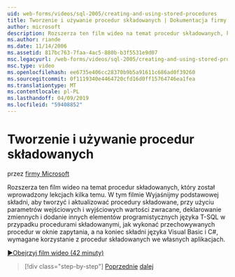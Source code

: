 ```yaml
---
uid: web-forms/videos/sql-2005/creating-and-using-stored-procedures
title: Tworzenie i używanie procedur składowanych | Dokumentacja firmy Microsoft
author: microsoft
description: Rozszerza ten film wideo na temat procedur składowanych, który został wprowadzony lekcjach kilka temu. W tym filmie pokazano Wyjaśnijmy podstawowa składnia do tworzenia i aktualizowania...
ms.author: riande
ms.date: 11/14/2006
ms.assetid: 817bc763-7faa-4ac5-880b-b3f5531e9d07
msc.legacyurl: /web-forms/videos/sql-2005/creating-and-using-stored-procedures
msc.type: video
ms.openlocfilehash: ee6735e406cc28370b9b5a91611c686ad0f39260
ms.sourcegitcommit: 0f1119340e4464720cfd16d0ff15764746ea1fea
ms.translationtype: MT
ms.contentlocale: pl-PL
ms.lasthandoff: 04/09/2019
ms.locfileid: "59408852"
---
```

# <a name="creating-and-using-stored-procedures"></a>Tworzenie i używanie procedur składowanych

przez [firmy Microsoft](https://github.com/microsoft)

Rozszerza ten film wideo na temat procedur składowanych, który został wprowadzony lekcjach kilka temu. W tym filmie Wyjaśnijmy podstawowej składni, aby tworzyć i aktualizować procedury składowane, przy użyciu parametrów wejściowych i wyjściowych wartości zwracane, deklarowanie zmiennych i dodanie innych elementów programistycznych języka T-SQL w przypadku procedurami składowanymi, jak wykonać przechowywanych procedur w oknie zapytania, a na koniec składni języka Visual Basic i C#, wymagane korzystanie z procedur składowanych we własnych aplikacjach.

[&#9654;Obejrzyj film wideo (42 minuty)](https://channel9.msdn.com/Blogs/ASP-NET-Site-Videos/creating-and-using-stored-procedures)

> [!div class="step-by-step"]
> [Poprzednie](building-and-customizing-reports-in-business-intelligence-development-studio.md)
> [dalej](enabling-full-text-search-in-your-text-data.md)
